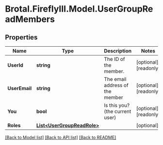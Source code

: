 # Brotal.FireflyIII.Model.UserGroupReadMembers

## Properties

Name | Type | Description | Notes
------------ | ------------- | ------------- | -------------
**UserId** | **string** | The ID of the member. | [optional] [readonly] 
**UserEmail** | **string** | The email address of the member | [optional] [readonly] 
**You** | **bool** | Is this you? (the current user) | [optional] [readonly] 
**Roles** | [**List&lt;UserGroupReadRole&gt;**](UserGroupReadRole.md) |  | [optional] 

[[Back to Model list]](../../README.md#documentation-for-models) [[Back to API list]](../../README.md#documentation-for-api-endpoints) [[Back to README]](../../README.md)

